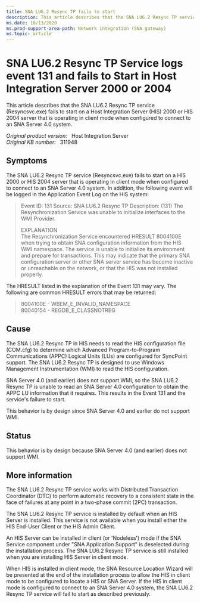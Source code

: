 ```yaml
---
title: SNA LU6.2 Resync TP fails to start
description: This article describes that the SNA LU6.2 Resync TP service (Resyncsvc.exe) fails to start on a Host Integration Server 2000 or HIS 2004 server that is operating in client mode when configured to connect to an SNA Server 4.0 system.
ms.date: 10/13/2020
ms.prod-support-area-path: Network integration (SNA gateway)
ms.topic: article
---
```

# SNA LU6.2 Resync TP Service logs event 131 and fails to Start in Host Integration Server 2000 or 2004

This article describes that the SNA LU6.2 Resync TP service (Resyncsvc.exe) fails to start on a Host Integration Server (HIS) 2000 or HIS 2004 server that is operating in client mode when configured to connect to an SNA Server 4.0 system.

_Original product version:_ &nbsp; Host Integration Server  
_Original KB number:_ &nbsp; 311948

## Symptoms

The SNA LU6.2 Resync TP service (Resyncsvc.exe) fails to start on a HIS 2000 or HIS 2004 server that is operating in client mode when configured to connect to an SNA Server 4.0 system. In addition, the following event will be logged in the Application Event Log on the HIS system:

> Event ID: 131
Source: SNA LU6.2 Resync TP
Description: (131) The Resynchronization Service was unable to initialize interfaces to the WMI Provider.
>
> EXPLANATION  
The Resynchronization Service encountered HRESULT 8004100E when trying to obtain SNA configuration information from the HIS WMI namespace. The service is unable to initialize its environment and prepare for transactions. This may indicate that the primary SNA configuration server or other SNA server service has become inactive or unreachable on the network, or that the HIS was not installed properly.

The HRESULT listed in the explanation of the Event 131 may vary. The following are common HRESULT errors that may be returned:

> 8004100E - WBEM_E_INVALID_NAMESPACE  
80040154 - REGDB_E_CLASSNOTREG

## Cause

The SNA LU6.2 Resync TP in HIS needs to read the HIS configuration file (COM.cfg) to determine which Advanced Program-to-Program Communications (APPC) Logical Units (LUs) are configured for SyncPoint support. The SNA LU6.2 Resync TP is designed to use Windows Management Instrumentation (WMI) to read the HIS configuration.

SNA Server 4.0 (and earlier) does not support WMI, so the SNA LU6.2 Resync TP is unable to read an SNA Server 4.0 configuration to obtain the APPC LU information that it requires. This results in the Event 131 and the service's failure to start.

This behavior is by design since SNA Server 4.0 and earlier do not support WMI.

## Status

This behavior is by design because SNA Server 4.0 (and earlier) does not support WMI.

## More information

The SNA LU6.2 Resync TP service works with Distributed Transaction Coordinator (DTC) to perform automatic recovery to a consistent state in the face of failures at any point in a two-phase commit (2PC) transaction.

The SNA LU6.2 Resync TP service is installed by default when an HIS Server is installed. This service is not available when you install either the HIS End-User Client or the HIS Admin Client.

An HIS Server can be installed in client (or 'Nodeless') mode if the SNA Service component under "SNA Application Support" is deselected during the installation process. The SNA LU6.2 Resync TP service is still installed when you are installing HIS Server in client mode.

When HIS is installed in client mode, the SNA Resource Location Wizard will be presented at the end of the installation process to allow the HIS in client mode to be configured to locate a HIS or SNA Server. If the HIS in client mode is configured to connect to an SNA Server 4.0 system, the SNA LU6.2 Resync TP service will fail to start as described previously.
